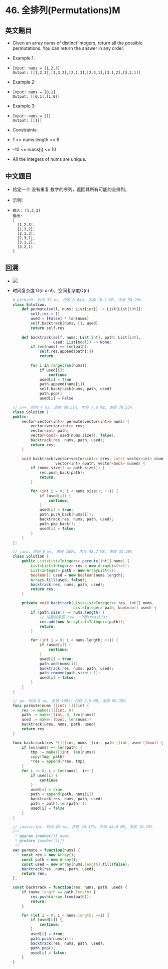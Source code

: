 # 46. 全排列(Permutations)M

## 英文题目

- Given an array nums of distinct integers, return all the possible permutations. You can return the answer in any order.

- Example 1:


- ```plain text
  Input: nums = [1,2,3]
  Output: [[1,2,3],[1,3,2],[2,1,3],[2,3,1],[3,1,2],[3,2,1]]
  ```


- Example 2:


- ```plain text
  Input: nums = [0,1]
  Output: [[0,1],[1,0]]
  ```


- Example 3:


- ```plain text
  Input: nums = [1]
  Output: [[1]]
  ```


- Constraints:

- 1 <= nums.length <= 6

- -10 <= nums[i] <= 10

- All the integers of nums are unique.

## 中文题目

- 给定一个 没有重复 数字的序列，返回其所有可能的全排列。

- 示例:


- ```plain text
  输入: [1,2,3]
  输出:
  [
    [1,2,3],
    [1,3,2],
    [2,1,3],
    [2,3,1],
    [3,1,2],
    [3,2,1]
  ]
  ```


## 回溯

- ![](https://img.shiqi-lu.tech/20210605213719.png)

- 时间复杂度 O(n x n!)，空间复杂度O(n)


  <CodeGroup>
  <CodeGroupItem title="python" active>

  ```python
  # python3: 时间 56 ms, 击败 8.64%; 内存 16.1 MB, 击败 56.26%
  class Solution:
      def permute(self, nums: List[int]) -> List[List[int]]:
          self.res = []
          used = [False] * len(nums)
          self.backtrack(nums, [], used)
          return self.res
      
      def backtrack(self, nums: List[int], path: List[int], 
                    used: List[bool]) -> None:
          if len(nums) == len(path):
              self.res.append(path[:])
              return
          
          for i in range(len(nums)):
              if used[i]:
                  continue
              used[i] = True
              path.append(nums[i])
              self.backtrack(nums, path, used)
              path.pop()
              used[i] = False
  ```

  </CodeGroupItem>
  <CodeGroupItem title="cpp">

  ```cpp
  // c++: 时间 4 ms, 击败 68.51%; 内存 7.6 MB, 击败 70.13%
  class Solution {
  public:
      vector<vector<int>> permute(vector<int>& nums) {
          vector<vector<int>> res;
          vector<int> path;
          vector<bool> used(nums.size(), false);
          backtrack(res, nums, path, used);
          return res;
      }
  
      void backtrack(vector<vector<int>> &res, const vector<int> &nums,
                     vector<int> &path, vector<bool> &used) {
          if (nums.size() == path.size()) {
              res.push_back(path);
              return;
          }
  
          for (int i = 0; i < nums.size(); ++i) {
              if (used[i]) {
                  continue;
              }
              used[i] = true;
              path.push_back(nums[i]);
              backtrack(res, nums, path, used);
              path.pop_back();
              used[i] = false;
          }
      }
  };
  ```

  </CodeGroupItem>
  <CodeGroupItem title="java">

  ```java
  // java: 时间 0 ms, 击败 100%; 内存 42.7 MB, 击败 33.38%
  class Solution {
      public List<List<Integer>> permute(int[] nums) {
          List<List<Integer>> res = new ArrayList<>();
          List<Integer> path = new ArrayList<>();
          boolean[] used = new boolean[nums.length];
          Arrays.fill(used, false);
          backtrack(res, nums, path, used);
          return res;
      }
  
      private void backtrack(List<List<Integer>> res, int[] nums,
                             List<Integer> path, boolean[] used) {
          if (path.size() == nums.length) {
              // 注意结果要 new 一个新arraylist
              res.add(new ArrayList<Integer>(path));
              return;
          }
  
          for (int i = 0; i < nums.length; ++i) {
              if (used[i]) {
                  continue;
              }
              used[i] = true;
              path.add(nums[i]);
              backtrack(res, nums, path, used);
              path.remove(path.size()-1);
              used[i] = false;
          }
      }
  }
  ```

  </CodeGroupItem>
  <CodeGroupItem title="go">

  ```go
  // go: 时间 0 ms, 击败 100%; 内存 2.5 MB, 击败 90.70%
  func permute(nums []int) [][]int {
      res := make([][]int, 0)
      path := make([]int, 0, len(nums))
      used := make([]bool, len(nums))
      backtrack(&res, nums, path, used)
      return res
  }
  
  func backtrack(res *[][]int, nums []int, path []int, used []bool) {
      if len(nums) == len(path) {
          tmp := make([]int, len(nums))
          copy(tmp, path)
          *res = append(*res, tmp)
      }
      for i := 0; i < len(nums); i++ {
          if used[i] {
              continue
          }
          used[i] = true
          path = append(path, nums[i])
          backtrack(res, nums, path, used)
          path = path[:len(path)-1]
          used[i] = false
      }
  }
  ```

  </CodeGroupItem>
  <CodeGroupItem title="javascript">

  ```javascript
  // javascript: 时间 80 ms, 击败 40.37%; 内存 44.6 MB, 击败 14.25%
  /**
   * @param {number[]} nums
   * @return {number[][]}
   */
  var permute = function(nums) {
      const res = new Array();
      const path = new Array();
      const used = new Array(nums.length).fill(false);
      backtrack(res, nums, path, used);
      return res;
  };
  
  const backtrack = function(res, nums, path, used) {
      if (nums.length == path.length) {
          res.push(Array.from(path));
          return;
      }
  
      for (let i = 0; i < nums.length; ++i) {
          if (used[i]) {
              continue;
          }
          used[i] = true;
          path.push(nums[i]);
          backtrack(res, nums, path, used);
          path.pop();
          used[i] = false;
      }
  }
  ```

  </CodeGroupItem></CodeGroup>

